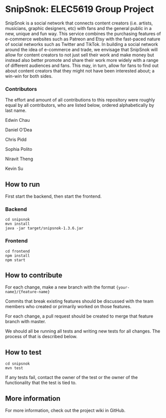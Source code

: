 # SnipSnok: ELEC5619 Group Project

SnipSnok is a social network that connects content creators (i.e. artists, musicians, graphic designers, etc) with fans and the general public in a new, unique and fun way. This service combines the purchasing features of e-commerce websites such as Patreon and Etsy with the fast-paced nature of social networks such as Twitter and TikTok. In building a social network around the idea of e-commerce and trade, we envisage that SnipSnok will allow for content creators to not just sell their work and make money but instead also better promote and share their work more widely with a range of different audiences and fans. This may, in turn, allow for fans to find out about content creators that they might not have been interested about; a win-win for both sides.

### Contributors

The effort and amount of all contributions to this repository were roughly equal by all contributors, who are listed below, ordered alphabetically by last name. 

Edwin Chau 

Daniel O’Dea

Chris Pidd

Sophia Polito 

Niravit Theng 

Kevin Su

## How to run

First start the backend, then start the frontend. 

### Backend

```
cd snipsnok
mvn install
java -jar target/snipsnok-1.3.6.jar
```

### Frontend

```
cd frontend
npm install
npm start
```

## How to contribute

For each change, make a new branch with the format `{your-name}/{feature-name}`

Commits that break existing features should be discussed with the team members who created or primarily worked on those features. 

For each change, a pull request should be created to merge that feature branch with master. 

We should all be running all tests and writing new tests for all changes. The process of that is described below.

## How to test

```
cd snipsnok
mvn test
```

If any tests fail, contact the owner of the test or the owner of the functionality that the test is tied to. 

## More information

For more information, check out the project wiki in GitHub. 
